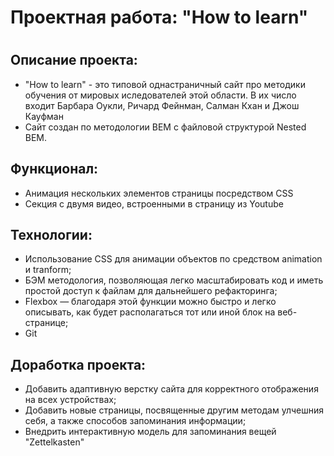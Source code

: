 <h1>Проектная работа: "How to learn"<h1>
<h2>Описание проекта:</h2>
<ul>
  <li>"How to learn" - это типовой однастраничный сайт про методики обучения от мировых иследователей этой области. В их число входит Барбара Оукли, Ричард Фейнман, Салман Кхан и Джош Кауфман</li>
  <li>Сайт создан по методологии BEM с файловой структурой Nested BEM.</li>
</ul>
  
<h2>Функционал:</h2>
<ul>
  <li>Анимация нескольких элементов страницы посредством CSS</li>
  <li>Секция с двумя видео, встроенными в страницу из Youtube</li>
</ul>
<h2>Технологии:</h2>
<ul>
  <li>Использование CSS для анимации объектов по средством animation и tranform;</li>
  <li>БЭМ методология, позволяющая легко масштабировать код и иметь простой доступ к файлам для дальнейшего рефакторинга;</li>
  <li>Flexbox — благодаря этой функции можно быстро и легко описывать, как будет располагаться тот или иной блок на веб-странице;</li>
  <li>Git</li>
</ul>
<h2>Доработка проекта:</h2>
  <ul>
    <li>Добавить адаптивную верстку сайта для корректного отображения на всех устройствах;</li>
    <li>Добавить новые страницы, посвященные другим методам улчешния себя, а также способов запоминания информации;</li>
    <li>Внедрить интерактивную модель для запоминания вещей "Zettelkasten"</li>
  </ul>
